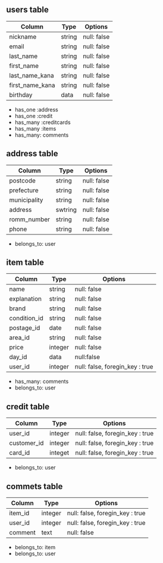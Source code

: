 ## users table
| Column | Type | Options |
| ------ | ---- | ------- |
|  nickname       | string     |  null: false      |
|  email  |   string   |  null: false       |
|  last_name  |  string    |  null: false       |
|  first_name     |    string  | null: false        |
|  last_name_kana  |   string   |  null: false       |
|  first_name_kana     | string     |  null: false       |
| birthday       |  data    |    null: false     |

- has_one :address
- has_one :credit
- has_many :creditcards
- has_many :items
- has_many: comments




## address table
| Column | Type | Options |
| ------ | ---- | ------- |
| postcode    |  string    |  null: false       |
| prefecture | string | null: false |
| municipality | string | null: false |
| address | swtring | null: false |
| romm_number | string | null: false |
| phone | string | null: false|

- belongs_to: user


## item table
| Column | Type | Options |
| ------ | ---- | ------- |
| name | string | null: false |
| explanation | string | null: false |
| brand | string | null: false |
| condition_id | string | null: false |
| postage_id | date| null: false |
| area_id | string | null: false |
| price | integer | null: false |
| day_id | data | null:false |
| user_id | integer | null: false, foregin_key : true |

- has_many: comments
- belongs_to: user



## credit table
| Column | Type | Options |
| ------ | ---- | ------- |
| user_id | integer | null: false, foregin_key : true |
| customer_id | integer | null: false, foregin_key : true |
| card_id | integet | null: false, foregin_key : true |

- belongs_to: user 



## commets table
| Column | Type | Options |
| ------ | ---- | ------- |
| item_id | integer | null: false, foregin_key : true |
| user_id | integer | null: false, foregin_key : true |
| comment | text | null: false |

- belongs_to: item
- belongs_to: user




